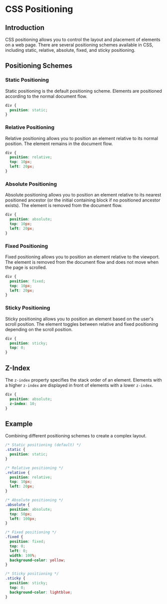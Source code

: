 # CSS Positioning

## Introduction

CSS positioning allows you to control the layout and placement of elements on a web page. There are several positioning schemes available in CSS, including static, relative, absolute, fixed, and sticky positioning.

## Positioning Schemes

### Static Positioning

Static positioning is the default positioning scheme. Elements are positioned according to the normal document flow.

```css
div {
  position: static;
}
```

### Relative Positioning

Relative positioning allows you to position an element relative to its normal position. The element remains in the document flow.

```css
div {
  position: relative;
  top: 10px;
  left: 20px;
}
```

### Absolute Positioning

Absolute positioning allows you to position an element relative to its nearest positioned ancestor (or the initial containing block if no positioned ancestor exists). The element is removed from the document flow.

```css
div {
  position: absolute;
  top: 10px;
  left: 20px;
}
```

### Fixed Positioning

Fixed positioning allows you to position an element relative to the viewport. The element is removed from the document flow and does not move when the page is scrolled.

```css
div {
  position: fixed;
  top: 10px;
  left: 20px;
}
```

### Sticky Positioning

Sticky positioning allows you to position an element based on the user's scroll position. The element toggles between relative and fixed positioning depending on the scroll position.

```css
div {
  position: sticky;
  top: 0;
}
```

## Z-Index

The `z-index` property specifies the stack order of an element. Elements with a higher `z-index` are displayed in front of elements with a lower `z-index`.

```css
div {
  position: absolute;
  z-index: 10;
}
```

## Example

Combining different positioning schemes to create a complex layout.

```css
/* Static positioning (default) */
.static {
  position: static;
}

/* Relative positioning */
.relative {
  position: relative;
  top: 10px;
  left: 20px;
}

/* Absolute positioning */
.absolute {
  position: absolute;
  top: 50px;
  left: 100px;
}

/* Fixed positioning */
.fixed {
  position: fixed;
  top: 0;
  left: 0;
  width: 100%;
  background-color: yellow;
}

/* Sticky positioning */
.sticky {
  position: sticky;
  top: 0;
  background-color: lightblue;
}
